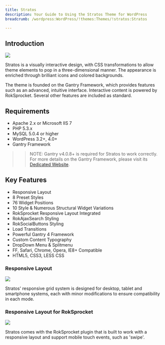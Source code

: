 ```yaml
---
title: Stratos
description: Your Guide to Using the Stratos Theme for WordPress
breadcrumb: /wordpress:WordPress/!themes:Themes/!stratos:Stratos

---
```


Introduction
-----

![][stratos]

Stratos is a visually interactive design, with CSS transformations to allow theme elements to pop in a three-dimensional manner. The appearance is enriched through brilliant icons and colored backgrounds.

The theme is founded on the Gantry Framework, which provides features such as an advanced, intuitive interface. Interactive content is powered by RokSprocket. Several other features are included as standard.

Requirements
-----

* Apache 2.x or Microsoft IIS 7
* PHP 5.3.x
* MySQL 5.0.4 or higher
* WordPress 3.2+, 4.0+
* Gantry Framework

>> NOTE: Gantry v4.0.8+ is required for Stratos to work correctly. For more details on the Gantry Framework, please visit its [Dedicated Website][gantry].

Key Features
-----

* Responsive Layout
* 8 Preset Styles
* 76 Widget Positions
* 10 Style & Numerous Structural Widget Variations
* RokSprocket Responsive Layout Integrated
* RokAjaxSearch Styling
* RokSocialButtons Styling
* Load Transitions
* Powerful Gantry 4 Framework
* Custom Content Typography
* DropDown Menu & Splitmenu
* FF, Safari, Chrome, Opera, IE8+ Compatible
* HTML5, CSS3, LESS CSS

### Responsive Layout

![][responsive]

Stratos' responsive grid system is designed for desktop, tablet and smartphone systems, each with minor modifications to ensure compatibility in each mode.

### Responsive Layout for RokSprocket

![][roksprocket]

Stratos comes with the RokSprocket plugin that is built to work with a responsive layout and support mobile touch events, such as 'swipe'.

[gantry]: http://gantry.org/
[gantry_install]: ../../start/gantry.md
[download]: http://www.rockettheme.com/wordpress-downloads/club/3516-Stratos
[stratos]: assets/stratos.jpeg
[responsive]: assets/responsive.jpg
[roksprocket]: assets/roksprocket.jpg
[filezilla]: https://filezilla-project.org
[launcher]: ../../start/rocketlauncher.md
[strips]: assets/roksprocket_strips.jpg